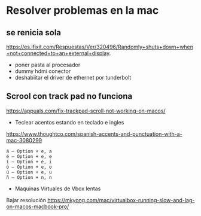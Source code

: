 # Resolver problemas en la mac
## se renicia sola

https://es.ifixit.com/Respuestas/Ver/320496/Randomly+shuts+down+when+not+connected+to+an+external+display.

- poner pasta al procesador
- dummy hdmi conector
- deshabiitar el driver de ethernet por tunderbolt



## Scrool con track pad no funciona

https://appuals.com/fix-trackpad-scroll-not-working-on-macos/




- Teclear acentos estando en teclado e ingles

https://www.thoughtco.com/spanish-accents-and-punctuation-with-a-mac-3080299


    á — Option + e, a
    é — Option + e, e
    í — Option + e, i
    ó — Option + e, o
    ú — Option + e, u
    ñ — Option + n, n

- Maquinas Virtuales de Vbox lentas

Bajar resolución
https://mkyong.com/mac/virtualbox-running-slow-and-lag-on-macos-macbook-pro/